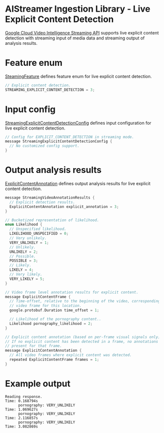 AIStreamer Ingestion Library - Live Explicit Content Detection
===================================

[Google Cloud Video Intelligence Streaming API](https://cloud.google.com/video-intelligence/alpha/docs/streaming) supports
live explicit content detection with streaming input of media data and streaming output of analysis results.

# Feature enum

[SteamingFeature](../proto/video_intelligence_streaming.proto) defines feature enum for live explicit content detection.

```c++
// Explicit content detection.
STREAMING_EXPLICIT_CONTENT_DETECTION = 3;
```

# Input config

[StreamingExplicitContentDetectionConfig](../proto/video_intelligence_streaming.proto) defines input configuration for live explicit content detection.

```c++
// Config for EXPLICIT_CONTENT_DETECTION in streaming mode.
message StreamingExplicitContentDetectionConfig {
  // No customized config support.
}
```

# Output analysis results

[ExplicitContentAnnotation](../proto/video_intelligence_streaming.proto) defines output analysis results for live explicit content detection.

```c++
message StreamingVideoAnnotationResults {
  // Explicit detection results.
  ExplicitContentAnnotation explicit_annotation = 3;
}

// Bucketized representation of likelihood.
enum Likelihood {
  // Unspecified likelihood.
  LIKELIHOOD_UNSPECIFIED = 0;
  // Very unlikely.
  VERY_UNLIKELY = 1;
  // Unlikely.
  UNLIKELY = 2;
  // Possible.
  POSSIBLE = 3;
  // Likely.
  LIKELY = 4;
  // Very likely.
  VERY_LIKELY = 5;
}

// Video frame level annotation results for explicit content.
message ExplicitContentFrame {
  // Time-offset, relative to the beginning of the video, corresponding to the
  // video frame for this location.
  google.protobuf.Duration time_offset = 1;

  // Likelihood of the pornography content..
  Likelihood pornography_likelihood = 2;
}

// Explicit content annotation (based on per-frame visual signals only).
// If no explicit content has been detected in a frame, no annotations are
// present for that frame.
message ExplicitContentAnnotation {
  // All video frames where explicit content was detected.
  repeated ExplicitContentFrame frames = 1;
}
```

# Example output

```
Reading response.
Time: 0.168794s
      pornography: VERY_UNLIKELY
Time: 1.069627s
      pornography: VERY_UNLIKELY
Time: 2.116857s
      pornography: VERY_UNLIKELY
Time: 3.082869s
```
